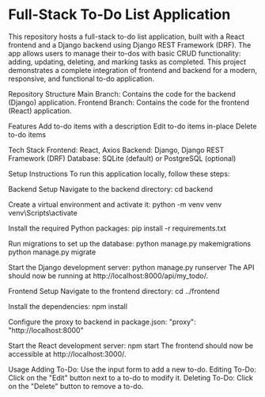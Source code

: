 # Full-Stack To-Do List Application
This repository hosts a full-stack to-do list application, built with a React frontend and a Django backend using Django REST Framework (DRF). The app allows users to manage their to-dos with basic CRUD functionality: adding, updating, deleting, and marking tasks as completed. This project demonstrates a complete integration of frontend and backend for a modern, responsive, and functional to-do application.


Repository Structure
Main Branch: Contains the code for the backend (Django) application.
Frontend Branch: Contains the code for the frontend (React) application.


Features
Add to-do items with a description
Edit to-do items in-place
Delete to-do items


Tech Stack
Frontend: React, Axios
Backend: Django, Django REST Framework (DRF)
Database: SQLite (default) or PostgreSQL (optional)


Setup Instructions
To run this application locally, follow these steps:


Backend Setup
Navigate to the backend directory:
cd backend


Create a virtual environment and activate it:
python -m venv venv
venv\Scripts\activate      


Install the required Python packages:
pip install -r requirements.txt


Run migrations to set up the database:
python manage.py makemigrations
python manage.py migrate


Start the Django development server:
python manage.py runserver
The API should now be running at http://localhost:8000/api/my_todo/.


Frontend Setup
Navigate to the frontend directory:
cd ../frontend


Install the dependencies:
npm install


Configure the proxy to backend in package.json:
"proxy": "http://localhost:8000"


Start the React development server:
npm start
The frontend should now be accessible at http://localhost:3000/.


Usage
Adding To-Do: Use the input form to add a new to-do.
Editing To-Do: Click on the "Edit" button next to a to-do to modify it.
Deleting To-Do: Click on the "Delete" button to remove a to-do.
